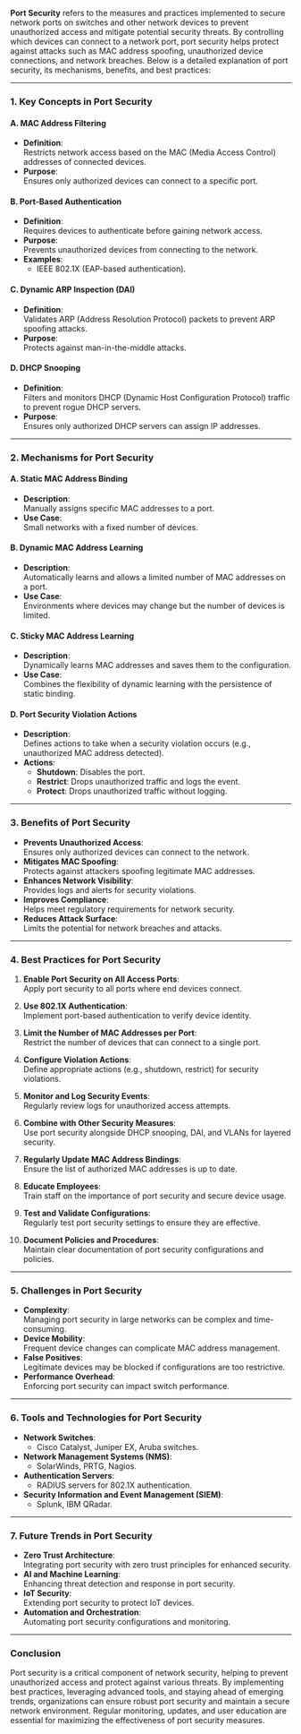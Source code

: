 **Port Security** refers to the measures and practices implemented to secure network ports on switches and other network devices to prevent unauthorized access and mitigate potential security threats. By controlling which devices can connect to a network port, port security helps protect against attacks such as MAC address spoofing, unauthorized device connections, and network breaches. Below is a detailed explanation of port security, its mechanisms, benefits, and best practices:

---

### **1. Key Concepts in Port Security**

#### **A. MAC Address Filtering**
- **Definition**:  
  Restricts network access based on the MAC (Media Access Control) addresses of connected devices.  
- **Purpose**:  
  Ensures only authorized devices can connect to a specific port.  

#### **B. Port-Based Authentication**
- **Definition**:  
  Requires devices to authenticate before gaining network access.  
- **Purpose**:  
  Prevents unauthorized devices from connecting to the network.  
- **Examples**:  
  - IEEE 802.1X (EAP-based authentication).  

#### **C. Dynamic ARP Inspection (DAI)**
- **Definition**:  
  Validates ARP (Address Resolution Protocol) packets to prevent ARP spoofing attacks.  
- **Purpose**:  
  Protects against man-in-the-middle attacks.  

#### **D. DHCP Snooping**
- **Definition**:  
  Filters and monitors DHCP (Dynamic Host Configuration Protocol) traffic to prevent rogue DHCP servers.  
- **Purpose**:  
  Ensures only authorized DHCP servers can assign IP addresses.  

---

### **2. Mechanisms for Port Security**

#### **A. Static MAC Address Binding**
- **Description**:  
  Manually assigns specific MAC addresses to a port.  
- **Use Case**:  
  Small networks with a fixed number of devices.  

#### **B. Dynamic MAC Address Learning**
- **Description**:  
  Automatically learns and allows a limited number of MAC addresses on a port.  
- **Use Case**:  
  Environments where devices may change but the number of devices is limited.  

#### **C. Sticky MAC Address Learning**
- **Description**:  
  Dynamically learns MAC addresses and saves them to the configuration.  
- **Use Case**:  
  Combines the flexibility of dynamic learning with the persistence of static binding.  

#### **D. Port Security Violation Actions**
- **Description**:  
  Defines actions to take when a security violation occurs (e.g., unauthorized MAC address detected).  
- **Actions**:  
  - **Shutdown**: Disables the port.  
  - **Restrict**: Drops unauthorized traffic and logs the event.  
  - **Protect**: Drops unauthorized traffic without logging.  

---

### **3. Benefits of Port Security**

- **Prevents Unauthorized Access**:  
  Ensures only authorized devices can connect to the network.  
- **Mitigates MAC Spoofing**:  
  Protects against attackers spoofing legitimate MAC addresses.  
- **Enhances Network Visibility**:  
  Provides logs and alerts for security violations.  
- **Improves Compliance**:  
  Helps meet regulatory requirements for network security.  
- **Reduces Attack Surface**:  
  Limits the potential for network breaches and attacks.  

---

### **4. Best Practices for Port Security**

1. **Enable Port Security on All Access Ports**:  
   Apply port security to all ports where end devices connect.  

2. **Use 802.1X Authentication**:  
   Implement port-based authentication to verify device identity.  

3. **Limit the Number of MAC Addresses per Port**:  
   Restrict the number of devices that can connect to a single port.  

4. **Configure Violation Actions**:  
   Define appropriate actions (e.g., shutdown, restrict) for security violations.  

5. **Monitor and Log Security Events**:  
   Regularly review logs for unauthorized access attempts.  

6. **Combine with Other Security Measures**:  
   Use port security alongside DHCP snooping, DAI, and VLANs for layered security.  

7. **Regularly Update MAC Address Bindings**:  
   Ensure the list of authorized MAC addresses is up to date.  

8. **Educate Employees**:  
   Train staff on the importance of port security and secure device usage.  

9. **Test and Validate Configurations**:  
   Regularly test port security settings to ensure they are effective.  

10. **Document Policies and Procedures**:  
    Maintain clear documentation of port security configurations and policies.  

---

### **5. Challenges in Port Security**

- **Complexity**:  
  Managing port security in large networks can be complex and time-consuming.  
- **Device Mobility**:  
  Frequent device changes can complicate MAC address management.  
- **False Positives**:  
  Legitimate devices may be blocked if configurations are too restrictive.  
- **Performance Overhead**:  
  Enforcing port security can impact switch performance.  

---

### **6. Tools and Technologies for Port Security**

- **Network Switches**:  
  - Cisco Catalyst, Juniper EX, Aruba switches.  
- **Network Management Systems (NMS)**:  
  - SolarWinds, PRTG, Nagios.  
- **Authentication Servers**:  
  - RADIUS servers for 802.1X authentication.  
- **Security Information and Event Management (SIEM)**:  
  - Splunk, IBM QRadar.  

---

### **7. Future Trends in Port Security**

- **Zero Trust Architecture**:  
  Integrating port security with zero trust principles for enhanced security.  
- **AI and Machine Learning**:  
  Enhancing threat detection and response in port security.  
- **IoT Security**:  
  Extending port security to protect IoT devices.  
- **Automation and Orchestration**:  
  Automating port security configurations and monitoring.  

---

### **Conclusion**
Port security is a critical component of network security, helping to prevent unauthorized access and protect against various threats. By implementing best practices, leveraging advanced tools, and staying ahead of emerging trends, organizations can ensure robust port security and maintain a secure network environment. Regular monitoring, updates, and user education are essential for maximizing the effectiveness of port security measures.
